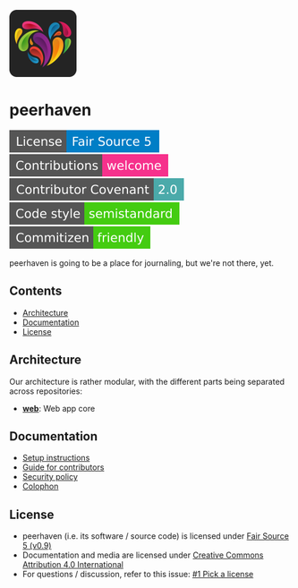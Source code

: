[![peerhaven logo (a colourful heart)](img/ph-heart-rounded-120.png)](https://peerhaven.net/)

# peerhaven

[![License: Fair Source 5](img/license-fair-source-5.svg)](LICENSE.md)
[![Contributions welcome](img/contributions-welcome.svg)](CONTRIBUTING.md)
[![Contributor Covenant](img/contributor-covenant-2.0.svg)](CODE_OF_CONDUCT.md)
[![Code style: semistandard](img/code-style-semistandard.svg)](https://github.com/standard/semistandard)
[![Commitizen friendly](img/commitizen-friendly.svg)](http://commitizen.github.io/cz-cli/)

peerhaven is going to be a place for journaling, but we're not there, yet.

## Contents

- [Architecture](#architecture)
- [Documentation](#documentation)
- [License](#license)

## Architecture

Our architecture is rather modular, with the different parts being separated across repositories:

- [**web**](https://github.com/peerhaven/web): Web app core

## Documentation

- [Setup instructions](SETUP.md)
- [Guide for contributors](CONTRIBUTING.md)
- [Security policy](SECURITY.md)
- [Colophon](COLOPHON.md)

## License

- peerhaven (i.e. its software / source code) is licensed under [Fair Source 5 (v0.9)](https://fair.io/)
- Documentation and media are licensed under [Creative Commons Attribution 4.0 International](https://creativecommons.org/licenses/by/4.0/)
- For questions / discussion, refer to this issue:
  [#1 Pick a license](https://github.com/peerhaven/peerhaven/issues/1)
